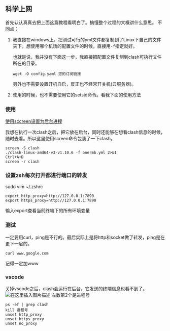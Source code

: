 ## 科学上网
首先认认真真去把上面这篇教程看明白了。搞懂整个过程的大概讲什么意思。
不同点：

1. 我直接在windows上，把测试可行的yml文件都复制到了Linux下自己的文件夹下，想使用哪个机场的配置文件的时候，直接用`-f`指定就好。

   也就是说，我并没有下面这一步，我直接把配置文件复制到clash可执行文件所在的目录。

   ```
   wget -O config.yaml 您的订阅链接
   ```

   

   另外也不需要设置开机自启，反正也不经常开关机(云服务器)。

2. 使用的时候，也不需要使用它的setsid命令。看我下面的使用方法

### 使用
[使用sccreen设置为后台进程](https://www.cnblogs.com/Vicky1361/p/14490007.html)

我想在执行一次clash之后，把它放在后台，同时还能够在想看clash信息的时候，随时去看。所以这里使用screen命令包装了一下clash。

```
screen -S clash
./clash-linux-amd64-v3-v1.10.6 -f onermb.yml 2>&1
Ctrl+A+D
screen -r clash
```

### 设置zsh每次打开都进行端口的转发
sudo vim ~/.zshrc
```
export http_proxy=http://127.0.0.1:7890
export https_proxy=http://127.0.0.1:7890
```
输入export查看当前终端下的所有环境变量
### 测试 
一定要用curl，ping是不行的。最后实际上是将http和socket做了转发，ping是在更下一层的。

```
curl www.google.com
```
记得一定加www

### vscode
关掉vscode之后，clash会运行在后台，它发送的终端信息也看不到了。
![在这里插入图片描述](https://img-blog.csdnimg.cn/912638769ff7493f8a7fe6ffd4420409.png)
左数第2个是进程号

```
ps -ef | grep clash
kill 进程号
unset http_proxy
unset https_proxy
unset no_proxy

```